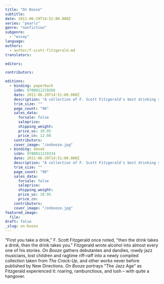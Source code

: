 ```yaml
---
title: "On Booze"
subtitle:
date: 2011-06-29T14:51:00.000Z
series: "pearls"
genre: "nonfiction"
subgenre:
  - "essay"
language:
authors:
  - author/f-scott-fitzgerald.md
translators:

editors:

contributors:

editions:
  - binding: paperback
    isbn: 9780811219266
    date: 2011-06-29T14:51:00.000Z
    description: "A collection of F. Scott Fitzgerald's best drinking stories makes this our most intoxicating Pearl yet! "
    trim_size: ""
    page_count: "96"
    sales_data:
      forsale: false
      saleprice:
      shipping_weight:
      price_us: 10.95
      price_cn: 12.00
    contributors:
    cover_image: "/onbooze.jpg"
  - binding: ebook
    isbn: 9780811219334
    date: 2011-06-29T14:51:00.000Z
    description: "A collection of F. Scott Fitzgerald's best drinking stories makes this our most intoxicating Pearl yet! "
    trim_size: ""
    page_count: "96"
    sales_data:
      forsale: false
      saleprice:
      shipping_weight:
      price_us: 10.95
      price_cn:
    contributors:
    cover_image: "/onbooze.jpg"
featured_image:
  file:
draft: false
_slug: on-booze
---
```


"First you take a drink," F. Scott Fitzgerald once noted, "then the drink takes a drink, then the drink takes you." Fitzgerald wrote alcohol into almost every one of his stories. _On Booze_ gathers debutantes and dandies, rowdy jazz musicians, lost children and ragtime riff-raff into a newly compiled collection taken from _The Crack-Up_, and other works never before published by New Directions. _On Booze_ portrays "The Jazz Age" as Fitzgerald experienced it: roaring, rambunctious, and lush – with quite a hangover.

